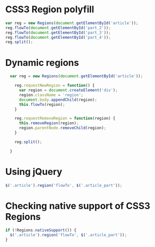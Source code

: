 CSS3 Region polyfill
=======

```javascript
var reg = new Regions(document.getElementById('article'));
reg.flowTo(document.getElementById('part_2'));
reg.flowTo(document.getElementById('part_3'));
reg.flowTo(document.getElementById('part_4'));
reg.split();
```

Dynamic regions
=========
```javascript
  var reg = new Regions(document.getElementById('article'));

    reg.requestNewRegion = function() {
      var region = document.createElement('div');
      region.className = 'region';
      document.body.appendChild(region);
      this.flowTo(region);
    }

    reg.requestRemoveRegion = function(region) {
      this.removeRegion(region);
      region.parentNode.removeChild(region);
    }

    reg.split();

  }
```

Using jQuery
=========
```javascript
$('.article').region('flowTo', $('.article_part'));
```


Checking native support of CSS3 Regions
=========
```javascript
if (!Regions.nativeSupport()) {
  $('.article').region('flowTo', $('.article_part'));
}
```